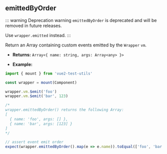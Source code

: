 ## emittedByOrder

::: warning Deprecation warning
`emittedByOrder` is deprecated and will be removed in future releases.

Use `wrapper.emitted` instead.
:::

Return an Array containing custom events emitted by the `Wrapper` `vm`.

- **Returns:** `Array<{ name: string, args: Array<any> }>`

- **Example:**

```js
import { mount } from 'vue2-test-utils'

const wrapper = mount(Component)

wrapper.vm.$emit('foo')
wrapper.vm.$emit('bar', 123)

/*
wrapper.emittedByOrder() returns the following Array:
[
  { name: 'foo', args: [] },
  { name: 'bar', args: [123] }
]
*/

// assert event emit order
expect(wrapper.emittedByOrder().map(e => e.name)).toEqual(['foo', 'bar'])
```
